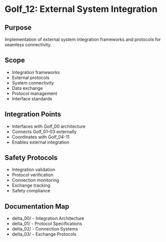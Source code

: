 # Golf_12: External System Integration

## Purpose

Implementation of external system integration frameworks and protocols for seamless connectivity.

## Scope

- Integration frameworks
- External protocols
- System connectivity
- Data exchange
- Protocol management
- Interface standards

## Integration Points

- Interfaces with Golf_00 architecture
- Connects Golf_01-03 externally
- Coordinates with Golf_04-11
- Enables external integration

## Safety Protocols

- Integration validation
- Protocol verification
- Connection monitoring
- Exchange tracking
- Safety compliance

## Documentation Map

- delta_00/ - Integration Architecture
- delta_01/ - Protocol Specifications
- delta_02/ - Connection Systems
- delta_03/ - Exchange Protocols